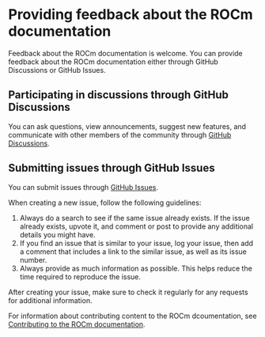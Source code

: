 <head>
  <meta charset="UTF-8">
  <meta name="description" content="Providing feedback for ROCm documentation">
  <meta name="keywords" content="documentation, pull request, GitHub, AMD, ROCm">
</head>

# Providing feedback about the ROCm documentation

Feedback about the ROCm documentation is welcome. You can provide feedback about the ROCm documentation either through GitHub Discussions or GitHub Issues.

## Participating in discussions through GitHub Discussions

You can ask questions, view announcements, suggest new features, and communicate with other members of the community through [GitHub Discussions](https://github.com/ROCm/ROCm/discussions).

## Submitting issues through GitHub Issues

You can submit issues through [GitHub Issues](https://github.com/ROCm/ROCm/issues).

When creating a new issue, follow the following guidelines:

1. Always do a search to see if the same issue already exists. If the issue already exists, upvote it, and comment or post to provide any additional details you might have.
2. If you find an issue that is similar to your issue, log your issue, then add a comment that includes a link to the similar issue, as well as its issue number.
3. Always provide as much information as possible. This helps reduce the time required to reproduce the issue.

After creating your issue, make sure to check it regularly for any requests for additional information.

For information about contributing content to the ROCm dcoumentation, see [Contributing to the ROCm documentation](./contributing.md).
